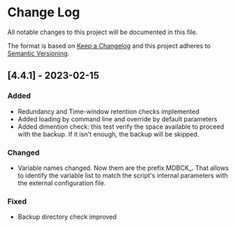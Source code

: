 
# Change Log

All notable changes to this project will be documented in this file.

The format is based on [Keep a Changelog](http://keepachangelog.com/)
and this project adheres to [Semantic Versioning](http://semver.org/).

## [4.4.1] - 2023-02-15
  
### Added

- Redundancy and Time-window retention checks implemented
- Added loading by command line and override by default parameters
- Added dimention check: this test verify the space available to
  proceed with the backup. If it isn't enough, the backup will be
  skipped.

### Changed

- Variable names changed. Now them are the prefix MDBCK_.
  That allows to identify the variable list to match the script's
  internal parameters with the external configuration file.

### Fixed
 
- Backup directory check improved

